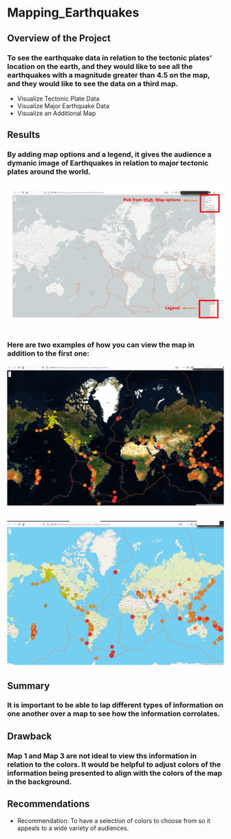 # Mapping_Earthquakes
## Overview of the Project
### To see the earthquake data in relation to the tectonic plates’ location on the earth, and they would like to see all the earthquakes with a magnitude greater than 4.5 on the map, and they would like to see the data on a third map.
- Visualize Tectonic Plate Data
- Visualize Major Earthquake Data
- Visualize an Additional Map

## Results
### By adding map options and a legend, it gives the audience a dymanic image of Earthquakes in relation to major tectonic plates around the world.
###### ![Map_additions](https://github.com/raineytracyn/Mapping_Earthquakes/blob/main/Earthquake_Challenge/Images/Map_additions.png)
### Here are two examples of how you can view the map in addition to the first one:
###### ![Satillite View](https://github.com/raineytracyn/Mapping_Earthquakes/blob/main/Earthquake_Challenge/Images/Satillite_View.png)
###### ![Street_View](https://github.com/raineytracyn/Mapping_Earthquakes/blob/main/Earthquake_Challenge/Images/Street_View.png)
## Summary
### It is important to be able to lap different types of information on one another over a map to see how the information corrolates. 

## Drawback
### Map 1 and Map 3 are not ideal to view ths information in relation to the colors. It would be helpful to adjust colors of the information being presented to align with the colors of the map in the background.

## Recommendations
- Recommendation: To have a selection of colors to choose from so it appeals to a wide variety of audiences.
